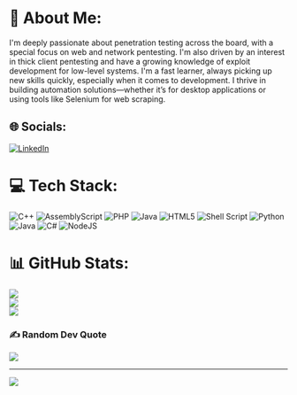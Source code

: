 # 💫 About Me:
I'm deeply passionate about penetration testing across the board, with a special focus on web and network pentesting. I'm also driven by an interest in thick client pentesting and have a growing knowledge of exploit development for low-level systems. I'm a fast learner, always picking up new skills quickly, especially when it comes to development. I thrive in building automation solutions—whether it’s for desktop applications or using tools like Selenium for web scraping.


## 🌐 Socials:
[![LinkedIn](https://img.shields.io/badge/LinkedIn-%230077B5.svg?logo=linkedin&logoColor=white)](https://linkedin.com/in/nour-el-dien-bassiouny-054674250) 

# 💻 Tech Stack:
![C++](https://img.shields.io/badge/c++-%2300599C.svg?style=for-the-badge&logo=c%2B%2B&logoColor=white) ![AssemblyScript](https://img.shields.io/badge/assembly%20script-%23000000.svg?style=for-the-badge&logo=assemblyscript&logoColor=white) ![PHP](https://img.shields.io/badge/php-%23777BB4.svg?style=for-the-badge&logo=php&logoColor=white) ![Java](https://img.shields.io/badge/java-%23ED8B00.svg?style=for-the-badge&logo=openjdk&logoColor=white) ![HTML5](https://img.shields.io/badge/html5-%23E34F26.svg?style=for-the-badge&logo=html5&logoColor=white) ![Shell Script](https://img.shields.io/badge/shell_script-%23121011.svg?style=for-the-badge&logo=gnu-bash&logoColor=white) ![Python](https://img.shields.io/badge/python-3670A0?style=for-the-badge&logo=python&logoColor=ffdd54) ![Java](https://img.shields.io/badge/java-%23ED8B00.svg?style=for-the-badge&logo=openjdk&logoColor=white) ![C#](https://img.shields.io/badge/c%23-%23239120.svg?style=for-the-badge&logo=csharp&logoColor=white) ![NodeJS](https://img.shields.io/badge/node.js-6DA55F?style=for-the-badge&logo=node.js&logoColor=white)
# 📊 GitHub Stats:
![](https://github-readme-stats.vercel.app/api?username=0xBassiouny1337&theme=dark&hide_border=false&include_all_commits=false&count_private=false)<br/>
![](https://github-readme-streak-stats.herokuapp.com/?user=0xBassiouny1337&theme=dark&hide_border=false)<br/>
![](https://github-readme-stats.vercel.app/api/top-langs/?username=0xBassiouny1337&theme=dark&hide_border=false&include_all_commits=false&count_private=false&layout=compact)

### ✍️ Random Dev Quote
![](https://quotes-github-readme.vercel.app/api?type=horizontal&theme=radical)

---
[![](https://visitcount.itsvg.in/api?id=0xBassiouny1337&icon=0&color=0)](https://visitcount.itsvg.in)

<!-- Proudly created with GPRM ( https://gprm.itsvg.in ) -->
